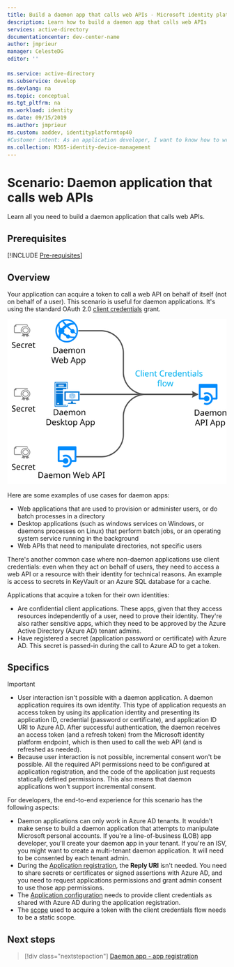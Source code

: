 ```yaml
---
title: Build a daemon app that calls web APIs - Microsoft identity platform | Azure
description: Learn how to build a daemon app that calls web APIs
services: active-directory
documentationcenter: dev-center-name
author: jmprieur
manager: CelesteDG
editor: ''

ms.service: active-directory
ms.subservice: develop
ms.devlang: na
ms.topic: conceptual
ms.tgt_pltfrm: na
ms.workload: identity
ms.date: 09/15/2019
ms.author: jmprieur
ms.custom: aaddev, identityplatformtop40
#Customer intent: As an application developer, I want to know how to write a daemon app that can call web APIs using the Microsoft identity platform for developers.
ms.collection: M365-identity-device-management
---
```


# Scenario: Daemon application that calls web APIs

Learn all you need to build a daemon application that calls web APIs.

## Prerequisites

[!INCLUDE [Pre-requisites](../../../includes/active-directory-develop-scenarios-prerequisites.md)]

## Overview

Your application can acquire a token to call a web API on behalf of itself (not on behalf of a user). This scenario is useful for daemon applications. It's using the standard OAuth 2.0 [client credentials](v2-oauth2-client-creds-grant-flow.md) grant.

![Daemon apps](./media/scenario-daemon-app/daemon-app.svg)

Here are some examples of use cases for daemon apps:

- Web applications that are used to provision or administer users, or do batch processes in a directory
- Desktop applications (such as windows services on Windows, or daemons processes on Linux) that perform batch jobs, or an operating system service running in the background
- Web APIs that need to manipulate directories, not specific users

There's another common case where non-daemon applications use client credentials: even when they act on behalf of users, they need to access a web API or a resource with their identity for technical reasons. An example is access to secrets in KeyVault or an Azure SQL database for a cache.

Applications that acquire a token for their own identities:

- Are confidential client applications. These apps, given that they access resources independently of a user, need to prove their identity. They're also rather sensitive apps, which they need to be approved by the Azure Active Directory (Azure AD) tenant admins.
- Have registered a secret (application password or certificate) with Azure AD. This secret is passed-in during the call to Azure AD to get a token.

## Specifics

> [!IMPORTANT]
>
> - User interaction isn't possible with a daemon application. A daemon application requires its own identity. This type of application requests an access token by using its application identity and presenting its  application ID, credential (password or certificate), and application ID URI to Azure AD. After successful authentication, the daemon receives an access token (and a refresh token) from the Microsoft identity platform endpoint, which is then used to call the web API (and is refreshed as needed).
> - Because user interaction is not possible, incremental consent won't be possible. All the required API permissions need to be configured at application registration, and the code of the application just requests statically defined permissions. This also means that daemon applications won't support incremental consent.

For developers, the end-to-end experience for this scenario has the following aspects:

- Daemon applications can only work in Azure AD tenants. It wouldn't make sense to build a daemon application that attempts to manipulate Microsoft personal accounts. If you're a line-of-business (LOB) app developer, you'll create your daemon app in your tenant. If you're an ISV, you might want to create a multi-tenant daemon application. It will need to be consented by each tenant admin.
- During the [Application registration](./scenario-daemon-app-registration.md), the **Reply URI** isn't needed. You need to share secrets or certificates or signed assertions with Azure AD, and you need to request applications permissions and grant admin consent to use those app permissions.
- The [Application configuration](./scenario-daemon-app-configuration.md) needs to provide client credentials as shared with Azure AD during the application registration.
- The [scope](scenario-daemon-acquire-token.md#scopes-to-request) used to acquire a token with the client credentials flow needs to be a static scope.

## Next steps

> [!div class="nextstepaction"]
> [Daemon app - app registration](./scenario-daemon-app-registration.md)
